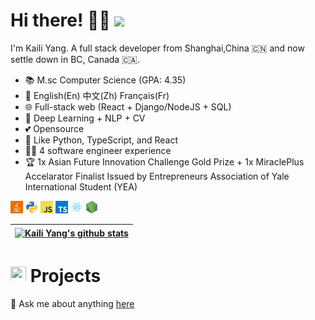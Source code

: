 # Hi there! 👋🏻    <img src = "https://komarev.com/ghpvc/?username=kaili-yang&color=blueviolet&style=plastic" >

I'm Kaili Yang. A full stack developer from Shanghai,China 🇨🇳 and now settle down in BC, Canada 🇨🇦.


- 📚 M.sc Computer Science (GPA: 4.35)
- 💬 English(En) 中文(Zh) Français(Fr)
- 🌐 Full-stack web (React + Django/NodeJS + SQL)
- 🧠 Deep Learning + NLP + CV
- 💕 Opensource
- 💜 Like Python, TypeScript, and React
- 👩‍💻 4 software engineer experience
- 🏆 1x Asian Future Innovation Challenge Gold Prize + 1x MiraclePlus Accelarator Finalist Issued by Entrepreneurs Association of Yale International Student (YEA)



<!-- language icon -->
<code><img height="20" alt="javascript" src="icon/98329_java_icon.png"></code>
<code><img height="20" alt="javascript" src="icon/4375050_logo_python_icon.png"></code>
<code><img height="20" alt="javascript" src="https://raw.githubusercontent.com/github/explore/80688e429a7d4ef2fca1e82350fe8e3517d3494d/topics/javascript/javascript.png"></code>
<code><img height="20" alt="typescript" src="https://raw.githubusercontent.com/github/explore/80688e429a7d4ef2fca1e82350fe8e3517d3494d/topics/typescript/typescript.png"></code>
<code><img height="20" alt="react" src="https://raw.githubusercontent.com/github/explore/80688e429a7d4ef2fca1e82350fe8e3517d3494d/topics/react/react.png"></code>
<code><img height="20" alt="nodejs" src="https://raw.githubusercontent.com/github/explore/80688e429a7d4ef2fca1e82350fe8e3517d3494d/topics/nodejs/nodejs.png"></code>    

 
| <a href="https://github.com/kaili-yang/kaili-yang"><img align="center" src="https://github-readme-stats.vercel.app/api?username=kaili-yang&count_private=true&show_icons=true&theme=buefy&hide=prs&hide_border=true" alt="Kaili Yang's github stats" /></a> 
| ------------- | 

# <img style="width: 25px; height: 25px" src="https://user-images.githubusercontent.com/59118459/169727506-bdad0074-da23-4b4e-9f5e-9b11ab9521db.gif"></img> Projects


💬 Ask me about anything [here](https://github.com/kaili-yang/kaili-yang/issues)
